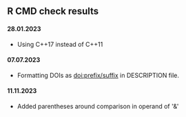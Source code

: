 ## R CMD check results

#### 28.01.2023
- Using C++17 instead of C++11

#### 07.07.2023
- Formatting DOIs as <doi:prefix/suffix> in DESCRIPTION file.

#### 11.11.2023
- Added parentheses around comparison in operand of '&' 
